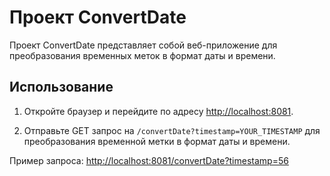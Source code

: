 # Проект ConvertDate

Проект ConvertDate представляет собой веб-приложение для преобразования временных меток в формат даты и времени.

## Использование

1. Откройте браузер и перейдите по адресу [http://localhost:8081](http://localhost:8081).

2. Отправьте GET запрос на `/convertDate?timestamp=YOUR_TIMESTAMP` для преобразования временной метки в формат даты и времени.

Пример запроса: [http://localhost:8081/convertDate?timestamp=56](http://localhost:8081/convertDate?timestamp=56)
